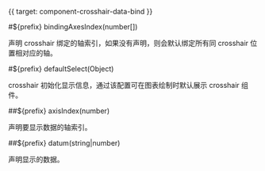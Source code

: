{{ target: component-crosshair-data-bind }}

<!-- ICrosshairDataBindSpec -->

#${prefix} bindingAxesIndex(number[])

声明 crosshair 绑定的轴索引，如果没有声明，则会默认绑定所有同 crosshair 位置相对应的轴。

#${prefix} defaultSelect(Object)

crosshair 初始化显示信息，通过该配置可在图表绘制时默认展示 crosshair 组件。

##${prefix} axisIndex(number)

声明要显示数据的轴索引。

##${prefix} datum(string|number)

声明显示的数据。
